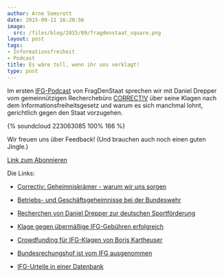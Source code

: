 ```yaml
---
author: Arne Semsrott
date: 2015-09-11 16:20:56
image:
  src: /files/blog/2015/09/fragdenstaat_square.png
layout: post
tags:
- Informationsfreiheit
- Podcast
title: Es wäre toll, wenn ihr uns verklagt!
type: post
---
```

Im ersten [IFG-Podcast](https://soundcloud.com/fragdenstaat/ifg-podcast-1-es-ware-toll-wenn-ihr-uns-verklagt) von FragDenStaat sprechen wir mit Daniel Drepper vom gemeinnützigen Recherchebüro [CORRECT!V](http://correctiv.org/) über seine Klagen nach dem Informationsfreiheitsgesetz und warum es sich manchmal lohnt, gerichtlich gegen den Staat vorzugehen.

{% soundcloud 223063085 100% 166 %}

Wir freuen uns über Feedback! (Und brauchen auch noch einen guten Jingle.)

[Link zum Abonnieren](http://feeds.soundcloud.com/users/soundcloud:users:173393422/sounds.rss)

Die Links:

* [Correctiv: Geheimniskrämer - warum wir uns sorgen](https://correctiv.org/blog/2015/08/30/pressefreiheit-warum-wir-uns-sorgen/)

* [Betriebs- und Geschäftsgeheimnisse bei der Bundeswehr](http://blog.fragdenstaat.de/2015/Bundeswehr-Ablehnung-Betriebsgeheimnisse/)

* [Recherchen von Daniel Drepper zur deutschen Sportförderung](http://www.anstageslicht.de/geschichtenansicht/kat/sport-fairness/story/sportfoerderung-und-intransparenz.html)

* [Klage gegen übermäßige IFG-Gebühren erfolgreich](https://correctiv.org/blog/2014/08/08/untauglich-bmi-hat-14-21560-zu-viel-kassiert/)

* [Crowdfunding für IFG-Klagen von Boris Kartheuser](https://crowdfunding.correctiv.org/deutscheueberwachungsexporte)

* [Bundesrechungshof ist vom IFG ausgenommen](http://www.zeit.de/politik/deutschland/2014-03/ifg-transparenz-bundesrechnungshof/komplettansicht)

* [IFG-Urteile in einer Datenbank](http://www.lda.brandenburg.de/sixcms/detail.php?template=rechtsprechungsdb_start)
